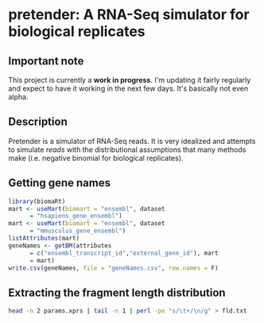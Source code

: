 # pretender: A RNA-Seq simulator for biological replicates

## Important note

This project is currently a **work in progress**. I'm updating it fairly
regularly and expect to have it working in the next few days. It's basically
not even alpha.

## Description

Pretender is a simulator of RNA-Seq reads. It is very idealized and attempts to
simulate *reads* with the distributional assumptions that many methods make
(i.e. negative binomial for biological replicates).

## Getting gene names

```R
library(biomaRt)
mart <- useMart(biomart = "ensembl", dataset
      = "hsapiens_gene_ensembl")
mart <- useMart(biomart = "ensembl", dataset
      = "mmusculus_gene_ensembl")
listAttributes(mart)
geneNames <- getBM(attributes
      = c("ensembl_transcript_id","external_gene_id"), mart
      = mart)
write.csv(geneNames, file = "geneNames.csv", row.names = F)
```

## Extracting the fragment length distribution

```bash
head -n 2 params.xprs | tail -n 1 | perl -pe "s/\t+/\n/g" > fld.txt
```


